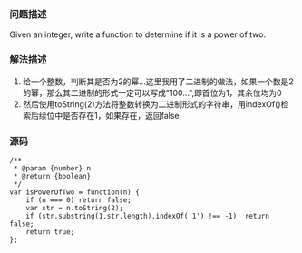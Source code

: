 ### 问题描述
Given an integer, write a function to determine if it is a power of two.
### 解法描述
1. 给一个整数，判断其是否为2的幂...这里我用了二进制的做法，如果一个数是2的幂，那么其二进制的形式一定可以写成"100...",即首位为1，其余位均为0
2. 然后使用toString(2)方法将整数转换为二进制形式的字符串，用indexOf()检索后续位中是否存在1，如果存在，返回false
### 源码
```
/**
 * @param {number} n
 * @return {boolean}
 */
var isPowerOfTwo = function(n) {
    if (n === 0) return false;
    var str = n.toString(2);
    if (str.substring(1,str.length).indexOf('1') !== -1)  return false;
    return true;
};
```

